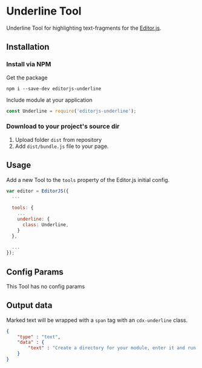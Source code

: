 # Underline Tool

Underline Tool for highlighting text-fragments for the [Editor.js](https://editorjs.io).

## Installation

### Install via NPM

Get the package

```shell
npm i --save-dev editorjs-underline
```

Include module at your application

```javascript
const Underline = require('editorjs-underline');
```

### Download to your project's source dir

1. Upload folder `dist` from repository
2. Add `dist/bundle.js` file to your page.

## Usage

Add a new Tool to the `tools` property of the Editor.js initial config.

```javascript
var editor = EditorJS({
  ...
  
  tools: {
    ...
    underline: {
      class: Underline,
    }
  },
  
  ...
});
```

## Config Params

This Tool has no config params

## Output data

Marked text will be wrapped with a `span` tag with an `cdx-underline` class.

```json
{
    "type" : "text",
    "data" : {
        "text" : "Create a directory for your module, enter it and run <span class=\"cdx-underline\">npm init</span> command."
    }
}
```
